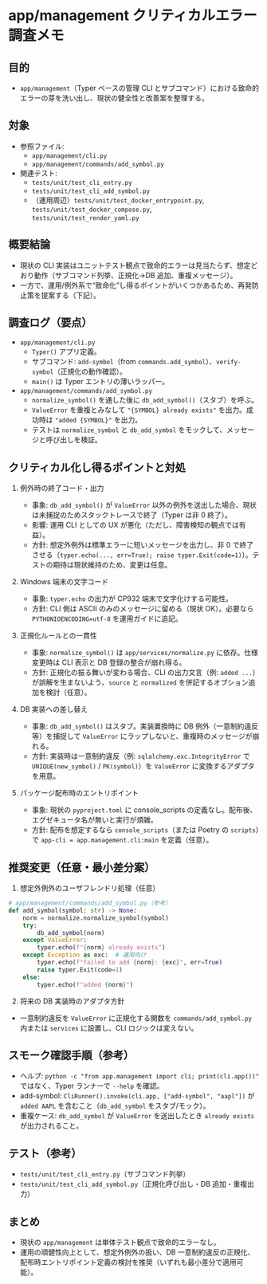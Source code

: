 # app/management クリティカルエラー調査メモ

## 目的
- `app/management`（Typer ベースの管理 CLI とサブコマンド）における致命的エラーの芽を洗い出し、現状の健全性と改善案を整理する。

## 対象
- 参照ファイル:
  - `app/management/cli.py`
  - `app/management/commands/add_symbol.py`
- 関連テスト:
  - `tests/unit/test_cli_entry.py`
  - `tests/unit/test_cli_add_symbol.py`
  - （運用周辺）`tests/unit/test_docker_entrypoint.py`, `tests/unit/test_docker_compose.py`, `tests/unit/test_render_yaml.py`

## 概要結論
- 現状の CLI 実装はユニットテスト観点で致命的エラーは見当たらず、想定どおり動作（サブコマンド列挙、正規化→DB 追加、重複メッセージ）。
- 一方で、運用/例外系で“致命化”し得るポイントがいくつかあるため、再発防止策を提案する（下記）。

## 調査ログ（要点）
- `app/management/cli.py`
  - `Typer()` アプリ定義。
  - サブコマンド: `add-symbol`（from `commands.add_symbol`）、`verify-symbol`（正規化の動作確認）。
  - `main()` は Typer エントリの薄いラッパー。
- `app/management/commands/add_symbol.py`
  - `normalize_symbol()` を通した後に `db_add_symbol()`（スタブ）を呼ぶ。
  - `ValueError` を重複とみなして `"{SYMBOL} already exists"` を出力。成功時は `"added {SYMBOL}"` を出力。
  - テストは `normalize_symbol` と `db_add_symbol` をモックして、メッセージと呼び出しを検証。

## クリティカル化し得るポイントと対処
1) 例外時の終了コード・出力
   - 事象: `db_add_symbol()` が `ValueError` 以外の例外を送出した場合、現状は未捕捉のためスタックトレースで終了（Typer は非 0 終了）。
   - 影響: 運用 CLI としての UX が悪化（ただし、障害検知の観点では有益）。
   - 方針: 想定外例外は標準エラーに短いメッセージを出力し、非 0 で終了させる（`typer.echo(..., err=True); raise typer.Exit(code=1)`）。テストの期待は現状維持のため、変更は任意。

2) Windows 端末の文字コード
   - 事象: `typer.echo` の出力が CP932 端末で文字化けする可能性。
   - 方針: CLI 側は ASCII のみのメッセージに留める（現状 OK）。必要なら `PYTHONIOENCODING=utf-8` を運用ガイドに追記。

3) 正規化ルールとの一貫性
   - 事象: `normalize_symbol()` は `app/services/normalize.py` に依存。仕様変更時は CLI 表示と DB 登録の整合が崩れ得る。
   - 方針: 正規化の振る舞いが変わる場合、CLI の出力文言（例: `added ...`）が誤解を生まないよう、`source` と `normalized` を併記するオプション追加を検討（任意）。

4) DB 実装への差し替え
   - 事象: `db_add_symbol()` はスタブ。実装置換時に DB 例外（一意制約違反等）を捕捉して `ValueError` にラップしないと、重複時のメッセージが崩れる。
   - 方針: 実装時は一意制約違反（例: `sqlalchemy.exc.IntegrityError` で `UNIQUE(new_symbol)` / `PK(symbol)`）を `ValueError` に変換するアダプタを用意。

5) パッケージ配布時のエントリポイント
   - 事象: 現状の `pyproject.toml` に console_scripts の定義なし。配布後、エグゼキュータ名が無いと実行が煩雑。
   - 方針: 配布を想定するなら `console_scripts`（または Poetry の `scripts`）で `app-cli = app.management.cli:main` を定義（任意）。

## 推奨変更（任意・最小差分案）
1) 想定外例外のユーザフレンドリ処理（任意）
```python
# app/management/commands/add_symbol.py（参考）
def add_symbol(symbol: str) -> None:
    norm = normalize.normalize_symbol(symbol)
    try:
        db_add_symbol(norm)
    except ValueError:
        typer.echo(f"{norm} already exists")
    except Exception as exc:  # 運用向け
        typer.echo(f"failed to add {norm}: {exc}", err=True)
        raise typer.Exit(code=1)
    else:
        typer.echo(f"added {norm}")
```

2) 将来の DB 実装時のアダプタ方針
- 一意制約違反を `ValueError` に正規化する関数を `commands/add_symbol.py` 内または `services` に設置し、CLI ロジックは変えない。

## スモーク確認手順（参考）
- ヘルプ: `python -c "from app.management import cli; print(cli.app())"` ではなく、Typer ランナーで `--help` を確認。
- add-symbol: `CliRunner().invoke(cli.app, ["add-symbol", "aapl"])` が `added AAPL` を含むこと（`db_add_symbol` をスタブ/モック）。
- 重複ケース: `db_add_symbol` が `ValueError` を送出したとき `already exists` が出力されること。

## テスト（参考）
- `tests/unit/test_cli_entry.py`（サブコマンド列挙）
- `tests/unit/test_cli_add_symbol.py`（正規化呼び出し・DB 追加・重複出力）

## まとめ
- 現状の `app/management` は単体テスト観点で致命的エラーなし。
- 運用の頑健性向上として、想定外例外の扱い、DB 一意制約違反の正規化、配布時エントリポイント定義の検討を推奨（いずれも最小差分で適用可能）。

